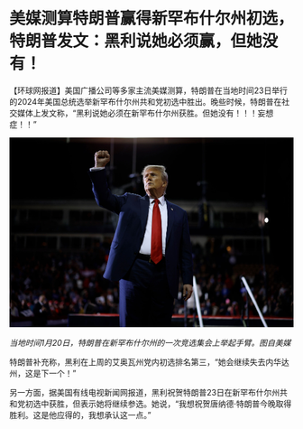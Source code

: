 # 美媒测算特朗普赢得新罕布什尔州初选，特朗普发文：黑利说她必须赢，但她没有！

【环球网报道】美国广播公司等多家主流美媒测算，特朗普在当地时间23日举行的2024年美国总统选举新罕布什尔州共和党初选中胜出。晚些时候，特朗普在社交媒体上发文称，“黑利说她必须在新罕布什尔州获胜。但她没有！！！妄想症！！”

![bf7aea33add9585afa714413c40afd15.jpg](https://raw.githubusercontent.com/qqhsx/qqnews_image/main/2024/01/24/美媒测算特朗普赢得新罕布什尔州初选，特朗普发文：黑利说她必须赢，但她没有！/bf7aea33add9585afa714413c40afd15.jpg)

_当地时间1月20日，特朗普在新罕布什尔州的一次竞选集会上举起手臂。图自美媒_

特朗普补充称，黑利在上周的艾奥瓦州党内初选排名第三，“她会继续失去内华达州，这是下一个！”

另一方面，据美国有线电视新闻网报道，黑利祝贺特朗普23日在新罕布什尔州共和党初选中获胜，但表示她将继续参选。她说，“我想祝贺唐纳德·特朗普今晚取得胜利。这是他应得的，我想承认这一点。”

